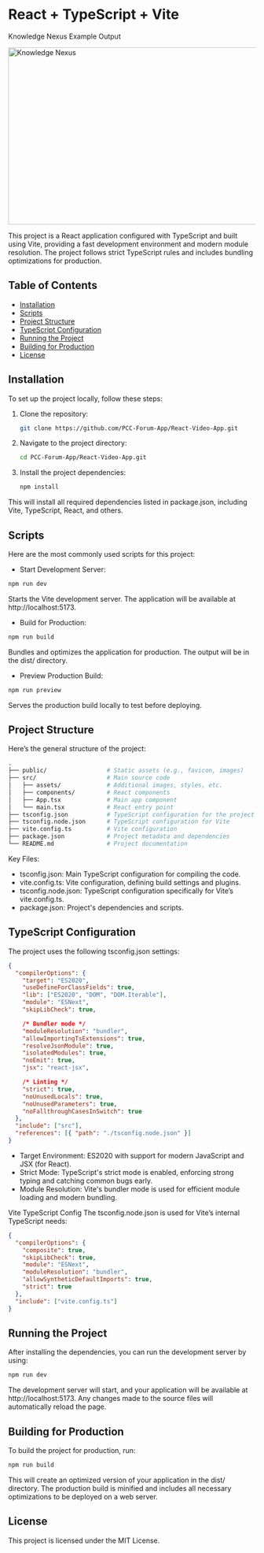 # React + TypeScript + Vite

Knowledge Nexus Example Output

<img src="https://github.com/czLad/czLad/assets/111596851/d36dc586-56e2-4ee8-b6d8-275896d427a4" alt="Knowledge Nexus" width="640" height="360"/>

This project is a React application configured with TypeScript and built using Vite, providing a fast development environment and modern module resolution. The project follows strict TypeScript rules and includes bundling optimizations for production.

## Table of Contents

- [Installation](#installation)
- [Scripts](#scripts)
- [Project Structure](#project-structure)
- [TypeScript Configuration](#typescript-configuration)
- [Running the Project](#running-the-project)
- [Building for Production](#building-for-production)
- [License](#license)

## Installation

To set up the project locally, follow these steps:

1. Clone the repository:
   ```bash
   git clone https://github.com/PCC-Forum-App/React-Video-App.git
   ```
2. Navigate to the project directory:

   ```bash
   cd PCC-Forum-App/React-Video-App.git
   ```
3. Install the project dependencies:

   ```bash
   npm install
   ```
This will install all required dependencies listed in package.json, including Vite, TypeScript, React, and others.

## Scripts
Here are the most commonly used scripts for this project:

- Start Development Server:

```bash
npm run dev
```
Starts the Vite development server. The application will be available at http://localhost:5173.

- Build for Production:

```bash
npm run build
```
Bundles and optimizes the application for production. The output will be in the dist/ directory.

- Preview Production Build:

```bash
npm run preview
```
Serves the production build locally to test before deploying.

## Project Structure
Here’s the general structure of the project:

```graphql
.
├── public/                 # Static assets (e.g., favicon, images)
├── src/                    # Main source code
│   ├── assets/             # Additional images, styles, etc.
│   ├── components/         # React components
│   ├── App.tsx             # Main app component
│   └── main.tsx            # React entry point
├── tsconfig.json           # TypeScript configuration for the project
├── tsconfig.node.json      # TypeScript configuration for Vite
├── vite.config.ts          # Vite configuration
├── package.json            # Project metadata and dependencies
└── README.md               # Project documentation
```
Key Files:
- tsconfig.json: Main TypeScript configuration for compiling the code.
- vite.config.ts: Vite configuration, defining build settings and plugins.
- tsconfig.node.json: TypeScript configuration specifically for Vite’s vite.config.ts.
- package.json: Project's dependencies and scripts.
## TypeScript Configuration
The project uses the following tsconfig.json settings:
```json
{
  "compilerOptions": {
    "target": "ES2020",
    "useDefineForClassFields": true,
    "lib": ["ES2020", "DOM", "DOM.Iterable"],
    "module": "ESNext",
    "skipLibCheck": true,

    /* Bundler mode */
    "moduleResolution": "bundler",
    "allowImportingTsExtensions": true,
    "resolveJsonModule": true,
    "isolatedModules": true,
    "noEmit": true,
    "jsx": "react-jsx",

    /* Linting */
    "strict": true,
    "noUnusedLocals": true,
    "noUnusedParameters": true,
    "noFallthroughCasesInSwitch": true
  },
  "include": ["src"],
  "references": [{ "path": "./tsconfig.node.json" }]
}
```
- Target Environment: ES2020 with support for modern JavaScript and JSX (for React).
- Strict Mode: TypeScript's strict mode is enabled, enforcing strong typing and catching common bugs early.
- Module Resolution: Vite's bundler mode is used for efficient module loading and modern bundling.

Vite TypeScript Config
The tsconfig.node.json is used for Vite’s internal TypeScript needs:

```json
{
  "compilerOptions": {
    "composite": true,
    "skipLibCheck": true,
    "module": "ESNext",
    "moduleResolution": "bundler",
    "allowSyntheticDefaultImports": true,
    "strict": true
  },
  "include": ["vite.config.ts"]
}
```

## Running the Project
After installing the dependencies, you can run the development server by using:

```bash
npm run dev
```
The development server will start, and your application will be available at http://localhost:5173. Any changes made to the source files will automatically reload the page.

## Building for Production
To build the project for production, run:
```bash
npm run build
```
This will create an optimized version of your application in the dist/ directory. The production build is minified and includes all necessary optimizations to be deployed on a web server.

## License
This project is licensed under the MIT License.
